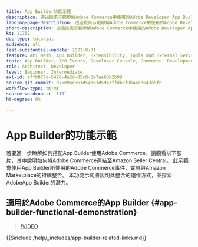 ```yaml
---
title: App Builder功能示範
description: 透過技術示範瞭解Adobe Commerce中使用的Adobe Developer App Builder
landing-page-description: 透過技術示範瞭解Adobe Commerce中使用的Adobe Developer App Builder
short-description: 透過技術示範瞭解Adobe Commerce中使用的Adobe Developer App Builder
kt: 11762
doc-type: tutorial
audience: all
last-substantial-update: 2023-8-31
feature: API Mesh, App Builder, Extensibility, Tools and External Services, Backend Development
topic: App Builder, I/O Events, Developer Console, Commerce, Development, Integrations
role: Architect, Developer
level: Beginner, Intermediate
exl-id: affb077c-5426-4e2d-85c0-3e7ae60b2b99
source-git-commit: d7509ac361d54601d5943ffdb8f9ba4d8643a5fb
workflow-type: tm+mt
source-wordcount: '119'
ht-degree: 0%

---
```


# App Builder的功能示範

若要進一步瞭解如何搭配App Builder使用Adobe Commerce，請觀看以下影片，其中說明如何將Adobe Commerce連結至Amazon Seller Central。 此示範會使用App Builder所使用的Adobe Commerce事件，實現與Amazon Marketplace的持續整合。 本功能示範將說明此整合的運作方式，並探索AdobeApp Builder的潛力。

## 適用於Adobe Commerce的App Builder {#app-builder-functional-demonstration}

>[!VIDEO](https://video.tv.adobe.com/v/3413502?learn=on)

{{$include /help/_includes/app-builder-related-links.md}}
